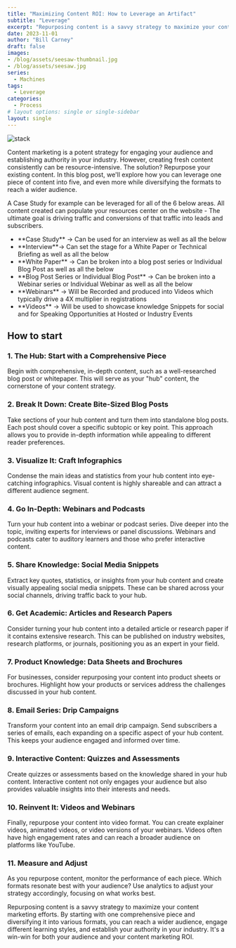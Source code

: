 ```yaml
---
title: "Maximizing Content ROI: How to Leverage an Artifact"
subtitle: "Leverage"
excerpt: "Repurposing content is a savvy strategy to maximize your content marketing efforts."
date: 2023-11-01
author: "Bill Carney"
draft: false
images:
- /blog/assets/seesaw-thumbnail.jpg
- /blog/assets/seesaw.jpg
series:
  - Machines
tags:
  - Leverage
categories:
  - Process
# layout options: single or single-sidebar
layout: single
---
```


![stack](/blog/assets/seesaw.jpg)

Content marketing is a potent strategy for engaging your audience and establishing authority in your industry. However, creating fresh content consistently can be resource-intensive. The solution? Repurpose your existing content. In this blog post, we'll explore how you can leverage one piece of content into five, and even more while diversifying the formats to reach a wider audience.

A Case Study for example can be leveraged for all of the 6 below areas. All content created can populate your resources center on the website - The ultimate goal is driving traffic and conversions of that traffic into leads and subscribers.
<ul><li>**Case Study** -> Can be used for an interview as well as all the below</li>
<li>**Interview**-> Can set the stage for a White Paper or Technical Briefing as well as all the below</li>
<li>**White Paper** -> Can be broken into a blog post series or Individual Blog Post as well as all the below</li>
<li>**Blog Post Series or Individual Blog Post** -> Can be broken into a Webinar series or Individual Webinar as well as all the below</li>
<li>**Webinars** -> Will be Recorded and produced into Videos which typically drive a 4X multiplier in registrations</li>
<li>**Videos** -> Will be used to showcase knowledge Snippets for social and for Speaking Opportunities at Hosted or Industry Events </li></ul>

## How to start

### **1. The Hub: Start with a Comprehensive Piece**
Begin with comprehensive, in-depth content, such as a well-researched blog post or whitepaper. This will serve as your "hub" content, the cornerstone of your content strategy.

### **2. Break It Down: Create Bite-Sized Blog Posts**
Take sections of your hub content and turn them into standalone blog posts. Each post should cover a specific subtopic or key point. This approach allows you to provide in-depth information while appealing to different reader preferences.

### **3. Visualize It: Craft Infographics**
Condense the main ideas and statistics from your hub content into eye-catching infographics. Visual content is highly shareable and can attract a different audience segment.

### **4. Go In-Depth: Webinars and Podcasts**
Turn your hub content into a webinar or podcast series. Dive deeper into the topic, inviting experts for interviews or panel discussions. Webinars and podcasts cater to auditory learners and those who prefer interactive content.

### **5. Share Knowledge: Social Media Snippets**
Extract key quotes, statistics, or insights from your hub content and create visually appealing social media snippets. These can be shared across your social channels, driving traffic back to your hub.

### **6. Get Academic: Articles and Research Papers**
Consider turning your hub content into a detailed article or research paper if it contains extensive research. This can be published on industry websites, research platforms, or journals, positioning you as an expert in your field.

### **7. Product Knowledge: Data Sheets and Brochures**
For businesses, consider repurposing your content into product sheets or brochures. Highlight how your products or services address the challenges discussed in your hub content.

### **8. Email Series: Drip Campaigns**
Transform your content into an email drip campaign. Send subscribers a series of emails, each expanding on a specific aspect of your hub content. This keeps your audience engaged and informed over time.

### **9. Interactive Content: Quizzes and Assessments**
Create quizzes or assessments based on the knowledge shared in your hub content. Interactive content not only engages your audience but also provides valuable insights into their interests and needs.

### **10. Reinvent It: Videos and Webinars**
Finally, repurpose your content into video format. You can create explainer videos, animated videos, or video versions of your webinars. Videos often have high engagement rates and can reach a broader audience on platforms like YouTube.

### **11. Measure and Adjust**
As you repurpose content, monitor the performance of each piece. Which formats resonate best with your audience? Use analytics to adjust your strategy accordingly, focusing on what works best.

Repurposing content is a savvy strategy to maximize your content marketing efforts. By starting with one comprehensive piece and diversifying it into various formats, you can reach a wider audience, engage different learning styles, and establish your authority in your industry. It's a win-win for both your audience and your content marketing ROI.
